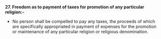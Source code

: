 **27. Freedom as to payment of taxes for promotion of any particular religion:-**
- No person shall be compelled to pay any taxes, the proceeds of which are specifically appropriated in payment of expenses for the promotion or maintenance of any particular religion or religious denomination.